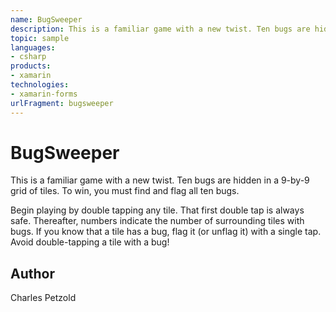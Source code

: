 ```yaml
---
name: BugSweeper
description: This is a familiar game with a new twist. Ten bugs are hidden in a 9-by-9 grid of tiles. To win, you must find and flag all ten bugs. Begin playing by double tapping any tile. That first double tap is always safe. Thereafter, numbers indicate the number of surrounding tiles with bugs. If you know that a tile has a bug, flag it (or unflag it) with a single tap. Avoid double-tapping a tile with a bug!
topic: sample
languages:
- csharp
products:
- xamarin
technologies:
- xamarin-forms
urlFragment: bugsweeper
---
```

BugSweeper
======

This is a familiar game with a new twist. Ten bugs are hidden in a 9-by-9 grid of tiles.
To win, you must find and flag all ten bugs.

Begin playing by double tapping any tile. That first double tap is always safe.
Thereafter, numbers indicate the number of surrounding tiles with bugs. 
If you know that a tile has a bug, flag it (or unflag it) with a single tap.
Avoid double-tapping a tile with a bug!


Author
------

Charles Petzold
